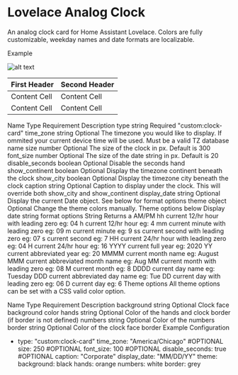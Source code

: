 # Lovelace Analog Clock
An analog clock card for Home Assistant Lovelace. Colors are fully customizable, weekday names and date formats are localizable.

Example

![alt text](https://github.com/[username]/[reponame]/blob/[branch]/image.jpg?raw=true)

| First Header  | Second Header |
| ------------- | ------------- |
| Content Cell  | Content Cell  |
| Content Cell  | Content Cell  |


Name	Type	Requirement	Description
type	string	Required	"custom:clock-card"
time_zone	string	Optional	The timezone you would like to display. If ommited your current device time will be used. Must be a valid TZ database name
size	number	Optional	The size of the clock in px. Default is 300
font_size	number	Optional	The size of the date string in px. Default is 20
disable_seconds	boolean	Optional	Disable the seconds hand
show_continent	boolean	Optional	Display the timezone continent beneath the clock
show_city	boolean	Optional	Display the timezone city beneath the clock
caption	string	Optional	Caption to display under the clock. This will override both show_city and show_continent
display_date	string	Optional	Display the current Date object. See below for format options
theme	object	Optional	Change the theme colors manually. Theme options below
Display date string format options
String	Returns
a	AM/PM
hh	current 12/hr hour with leading zero eg: 04
h	current 12/hr hour eg: 4
mm	current minute with leading zero eg: 09
m	current minute eg: 9
ss	current second with leading zero eg: 07
s	current second eg: 7
HH	current 24/hr hour with leading zero eg: 04
H	current 24/hr hour eg: 16
YYYY	current full year eg: 2020
YY	current abbreviated year eg: 20
MMMM	current month name eg: August
MMM	current abbreviated month name eg: Aug
MM	current month with leading zero eg: 08
M	current month eg: 8
DDDD	current day name eg: Tuesday
DDD	current abbreviated day name eg: Tue
DD	current day with leading zero eg: 06
D	current day eg: 6
Theme options
All theme options can be set with a CSS valid color option.

Name	Type	Requirement	Description
background	string	Optional	Clock face background color
hands	string	Optional	Color of the hands and clock border (if border is not defined)
numbers	string	Optional	Color of the numbers
border	string	Optional	Color of the clock face border
Example Configuration
- type: "custom:clock-card"
  time_zone: "America/Chicago" #OPTIONAL
  size: 250 #OPTIONAL
  font_size: 100 #OPTIONAL
  disable_seconds: true #OPTIONAL
  caption: "Corporate"
  display_date: "MM/DD/YY"
  theme:
    background: black
    hands: orange
    numbers: white
    border: grey
